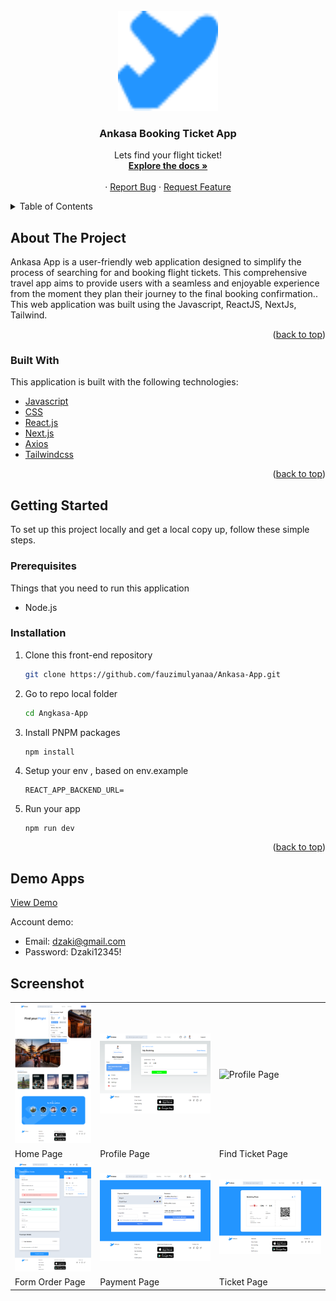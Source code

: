 <div id="top"></div>
<!-- PROJECT LOGO -->
<br />
<div align="center">
  <a href="https://github.com/dzhecky/Ankasa">
    <img src="/public/icon.png" alt="Logo" width="160" height="160">
  </a>

  <h3 align="center">Ankasa Booking Ticket App</h3>

  <p align="center">
    Lets find your flight ticket!
    <br />
    <a href="https://github.com/dzhecky/Ankasa"><strong>Explore the docs »</strong></a>
    <br />
    <br />
    ·
    <a href="https://github.com/dzhecky/Ankasa/issues">Report Bug</a>
    ·
    <a href="https://github.com/dzhecky/Ankasa/issues">Request Feature</a>
    <br />
    
  </p>
</div>

<!-- TABLE OF CONTENTS -->

<details>
  <summary>Table of Contents</summary>
  <ol>
    <li>
      <a href="#about-the-project">About The Project</a>
      <ul>
        <li><a href="#built-with">Built With</a></li>
      </ul>
    </li>
    <li>
      <a href="#getting-started">Getting Started</a>
      <ul>
        <li><a href="#prerequisites">Prerequisites</a></li>
        <li><a href="#installation">Installation</a></li>
      </ul>
    </li>
    <li><a href="#contributing">Contributing</a></li>
    <li><a href="#license">License</a></li>
    <li><a href="#contact">Contact</a></li>
  </ol>
</details>

<!-- ABOUT THE PROJECT -->

## About The Project

Ankasa App is a user-friendly web application designed to simplify the process of searching for and booking flight tickets. This comprehensive travel app aims to provide users with a seamless and enjoyable experience from the moment they plan their journey to the final booking confirmation.. This web application was built using the Javascript, ReactJS, NextJs, Tailwind.

<p align="right">(<a href="#top">back to top</a>)</p>

### Built With

This application is built with the following technologies:

- [Javascript](https://www.javascript.com/)
- [CSS](https://developer.mozilla.org/id/docs/Web/CSS)
- [React.js](https://reactjs.org/)
- [Next.js](https://nextjs.org/)
- [Axios](https://axios-http.com)
- [Tailwindcss](https://tailwindcss.com/)

<p align="right">(<a href="#top">back to top</a>)</p>

<!-- GETTING STARTED -->

## Getting Started

To set up this project locally and get a local copy up, follow these simple steps.

### Prerequisites

Things that you need to run this application

- Node.js

### Installation

1. Clone this front-end repository
   ```sh
   git clone https://github.com/fauzimulyanaa/Ankasa-App.git
   ```
2. Go to repo local folder
   ```sh
   cd Angkasa-App
   ```
3. Install PNPM packages
   ```sh
   npm install
   ```
4. Setup your env , based on env.example
   ```
   REACT_APP_BACKEND_URL=
   ```
5. Run your app
   ```
   npm run dev
   ```
   <p align="right">(<a href="#top">back to top</a>)</p>

## Demo Apps

[View Demo](https://github.com/fauzimulyanaa/Ankasa-App.git)

Account demo:

- Email: dzaki@gmail.com
- Password: Dzaki12345!

## Screenshot

<p align="center" display=flex>
<table>
  
  
  
  <tr>
    <td><img src="/public/landingPage.png" alt="Home Page" width=100%></td>
    <td><img src="/public/profile.png" alt="Profile Page" width=100%/></td>
    <td><img src="/public/tiketPage.png" alt="Profile Page" width=100%/></td>
  </tr>
  <tr>
    <td>Home Page</td>
    <td>Profile Page</td>
    <td>Find Ticket Page</td>
  </tr>

  <tr>
    <td><img src="/public/bookingProses.png" alt="Form Order Ticket" width=100%></td>
    <td><img src="/public/payment.png" alt="Payment Page" width=100%></td>
    <td><img src="/public/tiket.png" alt="Ticket Page" width=100%></td>
  </tr>
  <tr>
      <td>Form Order Page</td>
      <td>Payment Page</td>
      <td>Ticket Page</td>
  </tr>
  
</table>
</p>